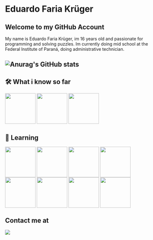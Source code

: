 # Eduardo Faria Krüger
## Welcome to my GitHub Account
My name is Eduardo Faria Krüger, im 16 years old and passionate for programming and solving puzzles. Im currently doing mid school at the Federal Institute of Paraná, doing administrative technician.
##   ![Anurag's GitHub stats](https://github-readme-stats.vercel.app/api?username=EduardoFariaKruger&show_icons=true&theme=radical)
## :hammer_and_wrench: What i know so far
  <div>
    <img src="https://cdn.jsdelivr.net/gh/devicons/devicon/icons/csharp/csharp-line.svg" widht="100" height="100"/>
   <img src="https://cdn.jsdelivr.net/gh/devicons/devicon/icons/python/python-original.svg" widht="100" height="100"/>
    <img src="https://cdn.jsdelivr.net/gh/devicons/devicon/icons/unity/unity-original.svg" widht="100" height="100"/>
  <div/>
  
## :closed_book: Learning

  <div>
   <img align="center" src="https://cdn.jsdelivr.net/gh/devicons/devicon/icons/javascript/javascript-original.svg" width="100" height="100"/>
   <img align="center" src="https://cdn.jsdelivr.net/gh/devicons/devicon/icons/nextjs/nextjs-original-wordmark.svg" widht="100" height="100"/>
   <img align="center" src="https://cdn.jsdelivr.net/gh/devicons/devicon/icons/html5/html5-plain-wordmark.svg" width="100" height="100"/>
   <img align="center" src="https://cdn.jsdelivr.net/gh/devicons/devicon/icons/css3/css3-original-wordmark.svg" width="100" height="100"/>
   <img align="center" src="https://cdn.jsdelivr.net/gh/devicons/devicon/icons/react/react-original-wordmark.svg" height="100" widt="100"/>
   <img align="center" src="https://cdn.jsdelivr.net/gh/devicons/devicon/icons/raspberrypi/raspberrypi-original.svg" height="100" widht="100"/>
   <img align="center" src="https://cdn.jsdelivr.net/gh/devicons/devicon/icons/dotnetcore/dotnetcore-plain.svg" width="100" height="100"/>
   <img align="center" src="https://cdn.jsdelivr.net/gh/devicons/devicon/icons/premierepro/premierepro-original.svg" width="100" height="100"/>
 <div/>
    
## Contact me at
  <div>
    <a href = "eduardofkruger@gmail.com"><img src="https://img.shields.io/badge/-Gmail-%23333?style=for-the-badge&logo=gmail&logoColor=white" target="_blank"></a>
  <div/>
  
